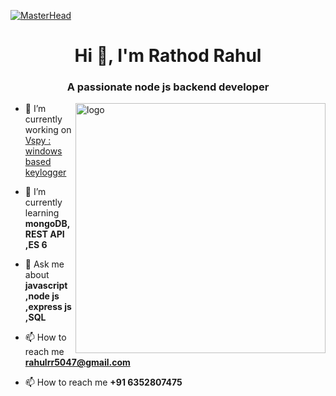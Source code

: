 [![MasterHead](https://i.postimg.cc/kGwLh7nm/Black-Minimal-Motivation-Quote-Linked-In-Banner.png)](https://postimg.cc/WqF9dLFW)
<h1 align="center">Hi 👋, I'm Rathod Rahul</h1>
<h3 align="center">A passionate node js backend developer</h3>
  <img align="right" src="https://cdn.dribbble.com/users/1162077/screenshots/3848914/programmer.gif" alt="logo" width="400">

- 🔭 I’m currently working on [Vspy : windows based keylogger](https://vspy.onrender.com/register)

- 🌱 I’m currently learning **mongoDB,REST API ,ES 6**

- 💬 Ask me about **javascript ,node js ,express js ,SQL**

- 📫 How to reach me **rahulrr5047@gmail.com**
- 📫 How to reach me **+91 6352807475**

